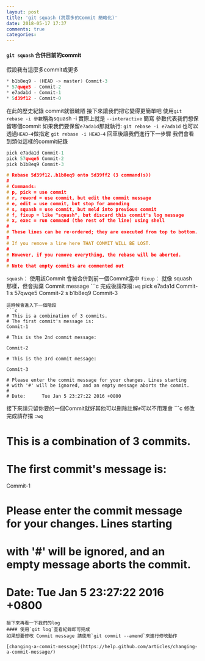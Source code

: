 ```yaml
---
layout: post
title: 'git squash (將眾多的Commit 簡略化)'
date: 2018-05-17 17:37
comments: true
categories: 
---
```

#### `git squash` 合併目前的commit
假設我有這麼多commit或更多
```c Ex Commit
* b1b8eq9 - (HEAD -> master) Commit-3
* 57qwqe5 - Commit-2
* e7ada1d - Commit-1
* 5d39f12 - Commit-0
```
在此的歷史紀錄 commit就很醜陋
接下來讓我們把它變得更簡單吧
使用`git rebase -i 參數`稱為squash
-i 實際上就是 `--interactive` 簡寫 參數代表我們想保留哪個commit
如果我們要保留`e7ada1d`那就執行:
`git rebase -i e7ada1d`
也可以透過`HEAD~4`做指定
`git rebase -i HEAD~4`
回車後讓我們進行下一步驟
我們會看到類似這樣的commit紀錄
```c
pick e7ada1d Commit-1
pick 57qwqe5 Commit-2
pick b1b8eq9 Commit-3

# Rebase 5d39f12..b1b8eq9 onto 5d39ff2 (3 command(s))
#
# Commands:
# p, pick = use commit
# r, reword = use commit, but edit the commit message
# e, edit = use commit, but stop for amending
# s, squash = use commit, but meld into previous commit
# f, fixup = like "squash", but discard this commit's log message
# x, exec = run command (the rest of the line) using shell
#
# These lines can be re-ordered; they are executed from top to bottom.
#
# If you remove a line here THAT COMMIT WILL BE LOST.
#
# However, if you remove everything, the rebase will be aborted.
#
# Note that empty commits are commented out
```
`squash`： 使用該Commit 會被合併到前一個Commit當中
`fixup`： 就像 squash 那樣，但會拋棄 Commit message
```c 完成後請存擋`:wq`
pick e7ada1d Commit-1
s 57qwqe5 Commit-2
s b1b8eq9 Commit-3
```
這時候會進入下一個階段
```c
# This is a combination of 3 commits.
# The first commit's message is:
Commit-1

# This is the 2nd commit message:

Commit-2

# This is the 3rd commit message:

Commit-3

# Please enter the commit message for your changes. Lines starting
# with '#' will be ignored, and an empty message aborts the commit.
#
# Date:      Tue Jan 5 23:27:22 2016 +0800
```
接下來請只留你要的一個Commit就好其他可以刪除註解`#`可以不用理會
```c 修改完成請存擋 `:wq`
# This is a combination of 3 commits.
# The first commit's message is:
Commit-1

# Please enter the commit message for your changes. Lines starting
# with '#' will be ignored, and an empty message aborts the commit.
#
# Date:      Tue Jan 5 23:27:22 2016 +0800
```
接下來再看一下我們的log
#### 使用`git log`查看紀錄即可完成
如果想要修改 Commit message 請使用`git commit --amend`來進行修改動作

[changing-a-commit-message](https://help.github.com/articles/changing-a-commit-message/)